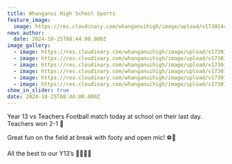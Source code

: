 ```yaml
---
title: Whanganui High School Sports
feature_image:
  image: https://res.cloudinary.com/whanganuihigh/image/upload/v1730144181/News/footy1.jpg
news_author:
  date: 2024-10-25T08:44:00.000Z
image_gallery:
  - image: https://res.cloudinary.com/whanganuihigh/image/upload/v1730144180/News/footy3.jpg
  - image: https://res.cloudinary.com/whanganuihigh/image/upload/v1730144179/News/footy.jpg
  - image: https://res.cloudinary.com/whanganuihigh/image/upload/v1730144179/News/footy6.jpg
  - image: https://res.cloudinary.com/whanganuihigh/image/upload/v1730144179/News/footy4.jpg
  - image: https://res.cloudinary.com/whanganuihigh/image/upload/v1730144180/News/footy5.jpg
  - image: https://res.cloudinary.com/whanganuihigh/image/upload/v1730144179/News/footy2.jpg
show_in_slider: true
date: 2024-10-25T08:44:00.000Z
---
```

Year 13 vs Teachers Football match today at school on their last day. Teachers won 2-1 🎉

Great fun on the field at break with footy and open mic! ⚽️🎤

All the best to our Y13’s 💚💛💚💛
